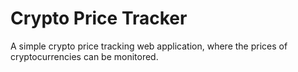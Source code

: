 # Crypto Price Tracker

A simple crypto price tracking web application, where the prices of cryptocurrencies can be monitored.
